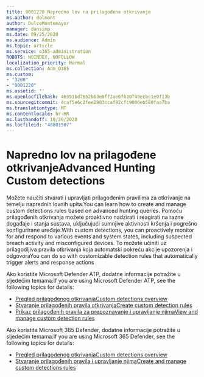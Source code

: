 ```yaml
---
title: 9001220 Napredno lov na prilagođene otkrivanje
ms.author: dolmont
author: DulceMontemayor
manager: dansimp
ms.date: 09/25/2020
ms.audience: Admin
ms.topic: article
ms.service: o365-administration
ROBOTS: NOINDEX, NOFOLLOW
localization_priority: Normal
ms.collection: Adm_O365
ms.custom:
- "3200"
- "9001220"
ms.assetid: ''
ms.openlocfilehash: 40351bd7852b69e0ff2ae6f630749ecbc1e0f13b
ms.sourcegitcommit: 4caf5e6c2fee2903ccaf92cfc9006eb580faa7ba
ms.translationtype: MT
ms.contentlocale: hr-HR
ms.lasthandoff: 10/29/2020
ms.locfileid: "48801507"
---
```

# <a name="advanced-hunting-custom-detections"></a><span data-ttu-id="59cde-102">Napredno lov na prilagođene otkrivanje</span><span class="sxs-lookup"><span data-stu-id="59cde-102">Advanced Hunting Custom detections</span></span>

<span data-ttu-id="59cde-103">Možete naučiti stvarati i upravljati prilagođenim pravilima za otkrivanje na temelju naprednih lovnih upita.</span><span class="sxs-lookup"><span data-stu-id="59cde-103">You can learn how to create and manage custom detections rules based on advanced hunting queries.</span></span> <span data-ttu-id="59cde-104">Pomoću prilagođenih otkrivanja možete proaktivno nadzirati i reagirati na razne događaje i stanja sustava, uključujući sumnjive aktivnosti kršenja i pogrešno konfigurirane uređaje.</span><span class="sxs-lookup"><span data-stu-id="59cde-104">With custom detections, you can proactively monitor for and respond to various events and system states, including suspected breach activity and misconfigured devices.</span></span> <span data-ttu-id="59cde-105">To možete učiniti uz prilagodljiva pravila otkrivanja koja automatski pokreću akcije upozorenja i odgovora</span><span class="sxs-lookup"><span data-stu-id="59cde-105">You can do so with customizable detection rules that automatically trigger alerts and response actions</span></span>
  
<span data-ttu-id="59cde-106">Ako koristite Microsoft Defender ATP, dodatne informacije potražite u sljedećim temama:</span><span class="sxs-lookup"><span data-stu-id="59cde-106">If you are using Microsoft Defender ATP, see the following topics for details:</span></span> 
- [<span data-ttu-id="59cde-107">Pregled prilagođenog otkrivanja</span><span class="sxs-lookup"><span data-stu-id="59cde-107">Custom detections overview</span></span>](https://docs.microsoft.com/windows/security/threat-protection/microsoft-defender-atp/overview-custom-detections)
- [<span data-ttu-id="59cde-108">Stvaranje prilagođenih pravila otkrivanja</span><span class="sxs-lookup"><span data-stu-id="59cde-108">Create custom detection rules</span></span>](https://docs.microsoft.com/windows/security/threat-protection/microsoft-defender-atp/custom-detection-rules)
- [<span data-ttu-id="59cde-109">Prikaz prilagođenih pravila za prepoznavanje i upravljanje njima</span><span class="sxs-lookup"><span data-stu-id="59cde-109">View and manage custom detection rules</span></span>](https://docs.microsoft.com/windows/security/threat-protection/microsoft-defender-atp/custom-detections-manage)

<span data-ttu-id="59cde-110">Ako koristite Microsoft 365 Defender, dodatne informacije potražite u sljedećim temama:</span><span class="sxs-lookup"><span data-stu-id="59cde-110">If you are using Microsoft 365 Defender, see the following topics for details:</span></span> 
- [<span data-ttu-id="59cde-111">Pregled prilagođenog otkrivanja</span><span class="sxs-lookup"><span data-stu-id="59cde-111">Custom detections overview</span></span>](https://docs.microsoft.com/microsoft-365/security/mtp/custom-detections-overview)
- [<span data-ttu-id="59cde-112">Stvaranje prilagođenih pravila i upravljanje njima</span><span class="sxs-lookup"><span data-stu-id="59cde-112">Create and manage custom detections rules</span></span>](https://docs.microsoft.com/microsoft-365/security/mtp/custom-detection-rules)

